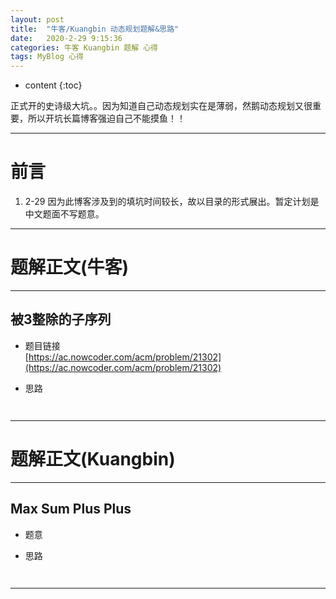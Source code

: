 ```yaml
---
layout: post
title:  "牛客/Kuangbin 动态规划题解&思路"
date:   2020-2-29 9:15:36
categories: 牛客 Kuangbin 题解 心得
tags: MyBlog 心得 
---
```


* content
{:toc}

正式开的史诗级大坑。。因为知道自己动态规划实在是薄弱，然鹅动态规划又很重要，所以开坑长篇博客强迫自己不能摸鱼！！





---

# 前言

1. 2-29 因为此博客涉及到的填坑时间较长，故以目录的形式展出。暂定计划是中文题面不写题意。

---

# 题解正文(牛客)

---

## 被3整除的子序列

* 题目链接  
[https://ac.nowcoder.com/acm/problem/21302](https://ac.nowcoder.com/acm/problem/21302)

* 思路  


```c++



```

---

# 题解正文(Kuangbin)

---

## Max Sum Plus Plus

* 题意  


* 思路  


```c++



```

---

